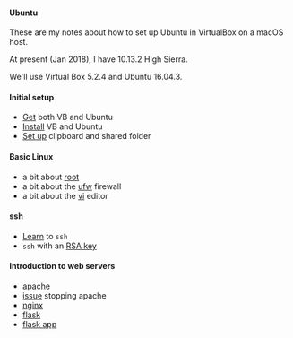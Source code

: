 #### Ubuntu

These are my notes about how to set up Ubuntu in VirtualBox on a macOS host.

At present (Jan 2018), I have 10.13.2 High Sierra.

We'll use Virtual Box 5.2.4 and Ubuntu 16.04.3.

#### Initial setup  

- [Get](downloads.md) both VB and Ubuntu
- [Install](installvb.md) VB and Ubuntu
- [Set up](shared.md) clipboard and shared folder

#### Basic Linux

- a bit about [root](root.md)
- a bit about the [ufw](ufw-firewall.md) firewall
- a bit about the [vi](vi.md) editor

#### ssh

- [Learn](ssh1.md) to ``ssh``
- ``ssh`` with an [RSA key](ssh2.md)

#### Introduction to web servers

- [apache](apache-basic.md)
- [issue](apache-stop.md) stopping apache
- [nginx](nginx-basic.md)
- [flask](flask_basic.md)
- [flask app](/Users/telliott_admin/Github/flask_app/README.md)


